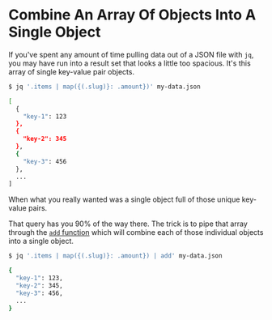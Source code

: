 # Combine An Array Of Objects Into A Single Object

If you've spent any amount of time pulling data out of a JSON file with `jq`,
you may have run into a result set that looks a little too spacious. It's this
array of single key-value pair objects.

```bash
$ jq '.items | map({(.slug)}: .amount})' my-data.json

[
  {
    "key-1": 123
  },
  {
    "key-2": 345
  },
  {
    "key-3": 456
  },
  ...
]
```

When what you really wanted was a single object full of those unique key-value
pairs.

That query has you 90% of the way there. The trick is to pipe that array
through the [`add` function](https://jqlang.github.io/jq/manual/#add) which
will combine each of those individual objects into a single object.

```bash
$ jq '.items | map({(.slug)}: .amount}) | add' my-data.json

{
  "key-1": 123,
  "key-2": 345,
  "key-3": 456,
  ...
}
```
